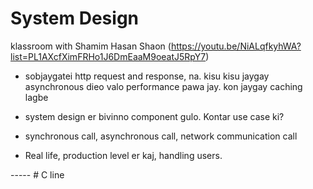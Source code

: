 # System Design

klassroom with Shamim Hasan Shaon (https://youtu.be/NiALqfkyhWA?list=PL1AXcfXimFRHo1J6DmEaaM9oeatJ5RpY7)

- sobjaygatei http request and response, na. kisu kisu jaygay asynchronous dieo valo performance pawa jay. kon jaygay caching lagbe

- system design er bivinno component gulo. Kontar use case ki?

- synchronous call, asynchronous call, network communication call

- Real life, production level er kaj, handling users.

----- # C line
